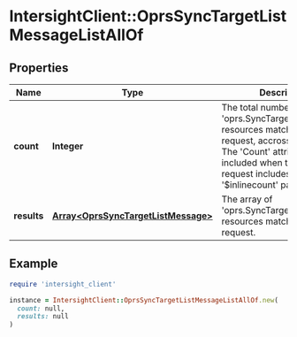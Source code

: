 # IntersightClient::OprsSyncTargetListMessageListAllOf

## Properties

| Name | Type | Description | Notes |
| ---- | ---- | ----------- | ----- |
| **count** | **Integer** | The total number of &#39;oprs.SyncTargetListMessage&#39; resources matching the request, accross all pages. The &#39;Count&#39; attribute is included when the HTTP GET request includes the &#39;$inlinecount&#39; parameter. | [optional] |
| **results** | [**Array&lt;OprsSyncTargetListMessage&gt;**](OprsSyncTargetListMessage.md) | The array of &#39;oprs.SyncTargetListMessage&#39; resources matching the request. | [optional] |

## Example

```ruby
require 'intersight_client'

instance = IntersightClient::OprsSyncTargetListMessageListAllOf.new(
  count: null,
  results: null
)
```

